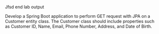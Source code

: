 Jfsd end lab output 

Develop a Spring Boot application to perform GET request with JPA on a Customer entity class. The Customer class should include properties such as Customer ID, Name, Email, Phone Number, Address, and Date of Birth. 
